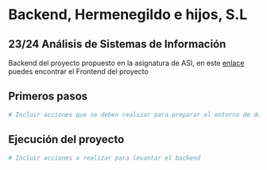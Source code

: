 # Backend, Hermenegildo e hijos, S.L
## 23/24 Análisis de Sistemas de Información

Backend del proyecto propuesto en la asignatura de ASI, en este [enlace](https://github.com/pablomarino/asi-herm-frontend/) puedes encontrar el Frontend del proyecto

## Primeros pasos

```bash
# Incluir acciones que se deben realizar para preparar el entorno de desarrollo
```

## Ejecución del proyecto

```bash
# Incluir acciones a realizar para levantar el backend
```
